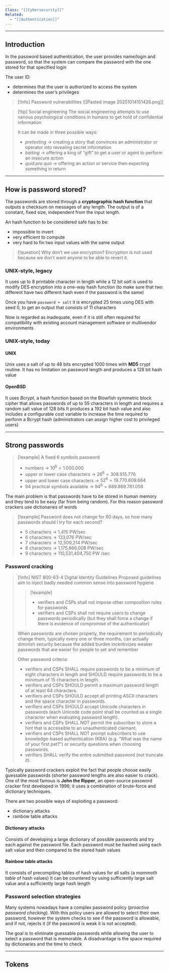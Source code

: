 ```yaml
---
Class: "[[Cybersecurity]]"
Related:
  - "[[Authentication]]"
---
```

---
## Introduction
In the password based authentication, the user provides name/login and password, so that the system can compare the password with the one stored for that specified login

The user ID:
- determines that the user is authorized to access the system
- determines the user’s privileges

>[!info] Password vulnerabilities
>![[Pasted image 20251014151426.png]]

>[!tip] Social engineering
>The social engineering attempts to use various psychological conditions in humans to get hold of confidential information
>
>It can be made in three possible ways:
>- *pretexting* → creating a story that convinces an administrator or operator into revealing secret information
>- *baiting* → offering a king of “gift” to get a user or agent to perform an insecure action
>- *quid pro quo* → offering an action or service then expecting something in return

---
## How is password stored?
The passwords are stored through a **cryptographic hash function** that outputs a checksum on messages of any length. The output is of a constant, fixed size, independent from the input length.

An hash function to be considered safe has to be:
- impossible to invert
- very efficient to compute
- very hard to fin two input values with the same output

>[!question] Why don’t we use encryption?
>Encryption is not used because we don’t want anyone to be able to revert it.

### UNIX-style, legacy
It uses up to 8 printable character in length while a 12 bit *salt* is used to modify DES encryption into a one-way hash function (to make sure that two different have two different hash even if the password is the same)

Once you have `password + salt` it is encrypted 25 times using DES with seed $0$, to get an output that consists of $11$ characters

Now is regarded as inadequate, even if it is still often required for compatibility with existing account management software or multivendor environments

### UNIX-style, today
#### UNIX
Unix uses a salt of up to 48 bits encrypted 1000 times with **MD5** crypt routine. It has no limitation on password length and produces a 128 bit hash value
#### OpenBSD
It uses *Bcrypt*, a hash function based on the Blowfish symmetric block cipher that allows passwords of up to 55 characters in length and requires a random salt value of 128 bits
It produces a 192 bit hash value and also includes a configurable cost variable to increase the time required to perform a Bcrypt hash (administrators can assign higher cost to privileged users)

---
## Strong passwords

>[!example] A fixed 6 symbols password
>- numbers → $10^6=1.000.000$
>- upper or lower case characters → $26^6=308.915.776$
>- upper and lower case characters → $52^6=19.770.609.664$
>- 94 practical symbols available → $94^6=689.869.781.056$

The main problem is that passwords have to be stored in human memory and they tend to be easy (far from being random). For this reason password crackers use dictionaries of words

>[!example] Password does not change for 60 days, so how many passwords should I try for each second?
>- 5 characters → 1,415 PW/sec
>- 6 characters → 133,076 PW/sec
>- 7 characters → 12,509,214 PW/sec
>- 8 characters → 1,175,866,008 PW/sec
>- 9 characters → 110,531,404,750 PW /sec

### Password cracking

>[!info] NIST 800-63-4 Digital Identity Guidelines
>Proposed guidelines aim to inject badly needed common sense into password hygiene
>
>>[!example]
>>- verifiers and CSPs shall not impose other composition rules for passwords
>>- verifiers and CSPs shall not require users to change passwords periodically (but they shall force a change if there is evidence of compromise of the authenticator)
>
>When passwords are chosen properly, the requirement to periodically change them, typically every one or three months, can actually diminish security because the added burden incentivizes weaker passwords that are easier for people to set and remember
>
>Other password criteria:
>- verifiers and CSPs SHALL require passwords to be a minimum of eight characters in length and SHOULD require passwords to be a minimum of 15 characters in length.
>- verifiers and CSPs SHOULD permit a maximum password length of at least 64 characters.
>- verifiers and CSPs SHOULD accept all printing ASCII characters and the space character in passwords.
>- verifiers and CSPs SHOULD accept Unicode characters in passwords (each Unicode code point shall be counted as a single character when evaluating password length).
>- verifiers and CSPs SHALL NOT permit the subscriber to store a hint that is accessible to an unauthenticated claimant.
>- verifiers and CSPs SHALL NOT prompt subscribers to use knowledge-based authentication (KBA) (e.g. “What was the name of your first pet?”) or security questions when choosing passwords.
>- verifiers SHALL verify the entire submitted password (not truncate it).

Typically password crackers exploit the fact that people choose easily guessable passwords (shorter password lengths are also easier to crack). 
One of the most famous is **John the Ripper**, an open-source password cracker first developed in 1996; it uses a combination of brute-force and dictionary techniques.

There are two possible ways of exploiting a password:
- dictionary attacks
- rainbow table attacks

#### Dictionary attacks
Consists of developing a large dictionary of possible passwords and try each against the password file. Each password must be hashed using each salt value and then compared to the stored hash values

#### Rainbow table attacks
It consists of precompiting tables of hash values for all salts (a *mammoth table* of hash values)
It can be countered by using sufficiently large salt value and a sufficiently large hash length

### Password selection strategies
Many systems nowadays have a complex password policy (*proactive password checking*). With this policy users are allowed to select their own password, however the system checks to see if the password is allowable, and if not, rejects it (if the password is weak it is not accepted).

The goal is to eliminate guessable passwords while allowing the user to select a password that is memorable. A disadvantage is the space required by dictionaries and the time to check

---
## Tokens
